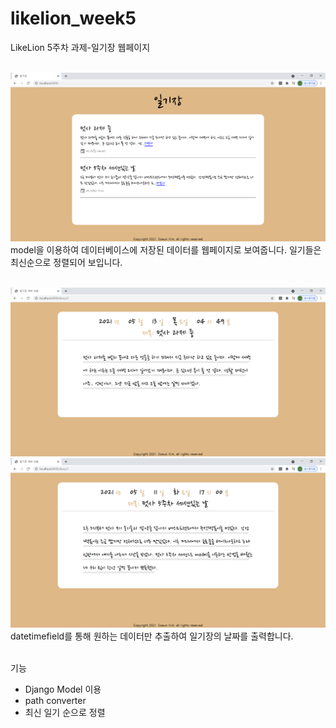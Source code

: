 # likelion_week5
LikeLion 5주차 과제-일기장 웹페이지<br><br>

![home](./forREADME/home.png)  
model을 이용하여 데이터베이스에 저장된 데이터를 웹페이지로 보여줍니다. 일기들은 최신순으로 정렬되어 보입니다.<br><br>

![diary2](./forREADME/diary2.png)  
![diary1](./forREADME/diary1.png)  
datetimefield를 통해 원하는 데이터만 추출하여 일기장의 날짜를 출력합니다.<br><br>

기능  
- Django Model 이용  
- path converter  
- 최신 일기 순으로 정렬  